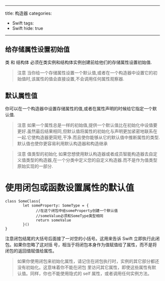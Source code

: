 
---
title:  构造器
categories:
- Swift
tags: 
- Swift
hide: true
---
## 给存储属性设置初始值
类 和 结构体 必须在类实例和结构体实例创建前给他们的存储属性设置初始值.

> 注意 
当你给一个存储属性设置一个默认值,或者在一个构造器中设置它的初始值时,该属性的值会直接设置,不会调用任何属性观察器.

## 默认属性值
你可以在一个构造器中设置存储属性的值,或者在属性声明的时候给它指定一个默认值.

> 注意
如果一个属性总是一样的初始值,提供一个默认值比在初始化中设值要更好.虽然最后结果相同,但默认值将属性的初始化与声明更加紧密地联系在一起.它使构造器更简短,干净.而且使你能够从它的默认值中推断属性的类型.默认值也使你更容易利用默认构造器和构造继承

> 注意 值类型的初始化
如果您想使用默认构造器或者成员智能构造器去自定义值类型的构造器,在一个分类中定义您的自定义构造器.而不是作为值类型原始实现的一部分.

# 使用闭包或函数设置属性的默认值

```
class SomeClass{
        let someProperty: SomeType = {
              //在这个闭包中给someProperty创建一个默认值
              //someValue必须和SomeType类型相同
              return someValue
        }()
}
```
注意闭包结尾的大括号后面接了一对空的小括号。这用来告诉 Swift 立即执行此闭包。如果你忽略了这对括 号，相当于将闭包本身作为值赋值给了属性，而不是将闭包的返回值赋值给属性。

> 如果你使用闭包来初始化属性，请记住在闭包执行时，实例的其它部分都还没有初始化。这意味着你不能在闭包 里访问其它属性，即使这些属性有默认值。同样，你也不能使用隐式的 self 属性，或者调用任何实例方法。








